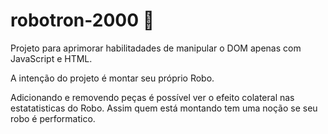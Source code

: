 # robotron-2000 🤖

Projeto para aprimorar habilitadades de manipular o DOM apenas com JavaScript e HTML.

A intenção do projeto é montar seu próprio Robo.

Adicionando e removendo peças é possível ver o efeito colateral nas estatatisticas do Robo. Assim quem está montando tem uma noção se seu robo é performatico.
